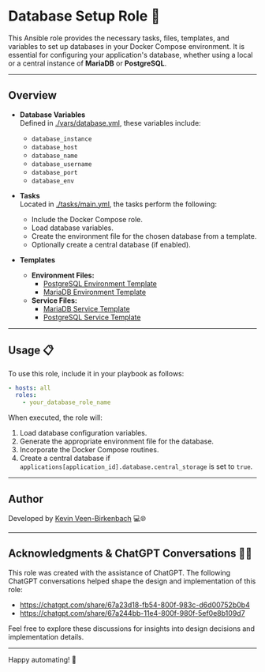 # Database Setup Role 🚀

This Ansible role provides the necessary tasks, files, templates, and variables to set up databases in your Docker Compose environment. It is essential for configuring your application's database, whether using a local or a central instance of **MariaDB** or **PostgreSQL**.

---

## Overview

- **Database Variables**  
  Defined in [./vars/database.yml](./vars/database.yml), these variables include:
  - `database_instance`
  - `database_host`
  - `database_name`
  - `database_username`
  - `database_port`
  - `database_env`

- **Tasks**  
  Located in [./tasks/main.yml](./tasks/main.yml), the tasks perform the following:
  - Include the Docker Compose role.
  - Load database variables.
  - Create the environment file for the chosen database from a template.
  - Optionally create a central database (if enabled).

- **Templates**  
  - **Environment Files:**  
    - [PostgreSQL Environment Template](./templates/env/postgres.env.j2)  
    - [MariaDB Environment Template](./templates/env/mariadb.env.j2)
  - **Service Files:**  
    - [MariaDB Service Template](./templates/services/mariadb.yml.j2)  
    - [PostgreSQL Service Template](./templates/services/postgres.yml.j2)

---

## Usage 📋

To use this role, include it in your playbook as follows:

```yaml
- hosts: all
  roles:
    - your_database_role_name
```

When executed, the role will:

1. Load database configuration variables.
2. Generate the appropriate environment file for the database.
3. Incorporate the Docker Compose routines.
4. Create a central database if `applications[application_id].database.central_storage` is set to `true`.

---

## Author

Developed by [Kevin Veen-Birkenbach](https://www.veen.world/) 💻🌐

---

## Acknowledgments & ChatGPT Conversations 🤖💬

This role was created with the assistance of ChatGPT. The following ChatGPT conversations helped shape the design and implementation of this role:

- https://chatgpt.com/share/67a23d18-fb54-800f-983c-d6d00752b0b4
- https://chatgpt.com/share/67a244bb-11e4-800f-980f-5ef0e8b109d7

Feel free to explore these discussions for insights into design decisions and implementation details.

---

Happy automating! 🎉